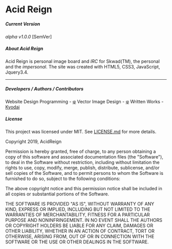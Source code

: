 # Acid Reign
##### Current Version
_alpha v1.0.0_ [SemVer]

##### About Acid Reign
Acid Reign is personal image board and _IRC_ for Skwad(TM), the personal and the _impersonal_. The site was created with HTML5, CSS3, JavaScript, Jquery3.4.

---
##### Developers / Authors / Contributors
Website Design Programming - [&phi;](https://github.com/PhiKappaPsi)
Vector Image Design - [&phi;](https://github.com/PhiKappaPsi)
Written Works - [Kyodai](https://www.facebook.com/kevin.hagen.3511)

##### License
This project was licensed under MIT. See [LICENSE.md](license.md) for more details.

Copyright 2019, AcidReign

Permission is hereby granted, free of charge, to any person obtaining a copy of this software and associated documentation files (the "Software"), to deal in the Software without restriction, including without limitation the rights to use, copy, modify, merge, publish, distribute, sublicense, and/or sell copies of the Software, and to permit persons to whom the Software is furnished to do so, subject to the following conditions:

The above copyright notice and this permission notice shall be included in all copies or substantial portions of the Software.

THE SOFTWARE IS PROVIDED "AS IS", WITHOUT WARRANTY OF ANY KIND, EXPRESS OR IMPLIED, INCLUDING BUT NOT LIMITED TO THE WARRANTIES OF MERCHANTABILITY, FITNESS FOR A PARTICULAR PURPOSE AND NONINFRINGEMENT. IN NO EVENT SHALL THE AUTHORS OR COPYRIGHT HOLDERS BE LIABLE FOR ANY CLAIM, DAMAGES OR OTHER LIABILITY, WHETHER IN AN ACTION OF CONTRACT, TORT OR OTHERWISE, ARISING FROM, OUT OF OR IN CONNECTION WITH THE SOFTWARE OR THE USE OR OTHER DEALINGS IN THE SOFTWARE.
